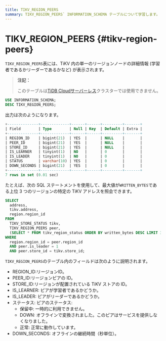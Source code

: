 ```yaml
---
title: TIKV_REGION_PEERS
summary: TIKV_REGION_PEERS` INFORMATION_SCHEMA テーブルについて学習します。
---
```


# TIKV_REGION_PEERS {#tikv-region-peers}

`TIKV_REGION_PEERS`表には、TiKV 内の単一のリージョンノードの詳細情報 (学習者であるかリーダーであるかなど) が表示されます。

> **注記：**
>
> このテーブルは[TiDB Cloudサーバーレス](https://docs.pingcap.com/tidbcloud/select-cluster-tier#tidb-cloud-serverless)クラスターでは使用できません。

```sql
USE INFORMATION_SCHEMA;
DESC TIKV_REGION_PEERS;
```

出力は次のようになります。

```sql
+--------------+-------------+------+------+---------+-------+
| Field        | Type        | Null | Key  | Default | Extra |
+--------------+-------------+------+------+---------+-------+
| REGION_ID    | bigint(21)  | YES  |      | NULL    |       |
| PEER_ID      | bigint(21)  | YES  |      | NULL    |       |
| STORE_ID     | bigint(21)  | YES  |      | NULL    |       |
| IS_LEARNER   | tinyint(1)  | NO   |      | 0       |       |
| IS_LEADER    | tinyint(1)  | NO   |      | 0       |       |
| STATUS       | varchar(10) | YES  |      | 0       |       |
| DOWN_SECONDS | bigint(21)  | YES  |      | 0       |       |
+--------------+-------------+------+------+---------+-------+
7 rows in set (0.01 sec)
```

たとえば、次の SQL ステートメントを使用して、最大値が`WRITTEN_BYTES`である上位 3 つのリージョンの特定の TiKV アドレスを照会できます。

```sql
SELECT
  address,
  tikv.address,
  region.region_id
FROM
  TIKV_STORE_STATUS tikv,
  TIKV_REGION_PEERS peer,
  (SELECT * FROM tikv_region_status ORDER BY written_bytes DESC LIMIT 3) region
WHERE
  region.region_id = peer.region_id
  AND peer.is_leader = 1
  AND peer.store_id = tikv.store_id;
```

`TIKV_REGION_PEERS`のテーブル内のフィールドは次のように説明されます。

-   REGION_ID:リージョンID。
-   PEER_ID:リージョンピアの ID。
-   STORE_ID:リージョンが配置されている TiKV ストアの ID。
-   IS_LEARNER: ピアが学習者であるかどうか。
-   IS_LEADER: ピアがリーダーであるかどうか。
-   ステータス: ピアのステータス:
    -   保留中: 一時的に利用できません。
    -   DOWN: オフラインで変換されました。このピアはサービスを提供しなくなりました。
    -   正常: 正常に動作しています。
-   DOWN_SECONDS: オフラインの継続時間（秒単位）。
